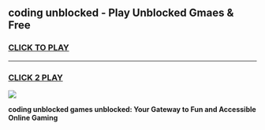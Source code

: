 
## coding unblocked - Play Unblocked Gmaes & Free
<h3>
<a href="https://news.freeplayer.one?title=coding_unblocked&ref=23F">CLICK TO PLAY</a></h3>
<hr>

<h3>
<a href="https://news.freeplayer.one?title=coding_unblocked&ref=23F">CLICK 2 PLAY</a>
  
</h3>

<a href="https://news.freeplayer.one?title=coding_unblocked&ref=23F/"><img src="https://clearcache.store/games.png"></a>


**coding unblocked games unblocked: Your Gateway to Fun and Accessible Online Gaming**
